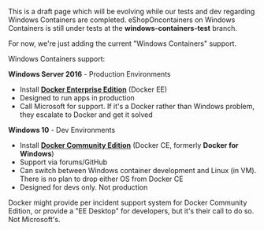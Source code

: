 This is a draft page which will be evolving while our tests and dev regarding Windows Containers are completed.
eShopOncontainers on Windows Containers is still under tests at the **windows-containers-test** branch.

For now, we're just adding the current "Windows Containers" support.

Windows Containers support:

**Windows Server 2016** - Production Environments
- Install **[Docker Enterprise Edition](https://store.docker.com/editions/enterprise/docker-ee-server-windows?tab=description)** (Docker EE)
- Designed to run apps in production
- Call Microsoft for support. If it's a Docker rather than Windows problem, they escalate to Docker and get it solved

**Windows 10** - Dev Environments
- Install **[Docker Community Edition](https://store.docker.com/editions/community/docker-ce-desktop-windows?tab=description)** (Docker CE, formerly **Docker for Windows**)
- Support via forums/GitHub
- Can switch between Windows container development and Linux (in VM). There is no plan to drop either OS from Docker CE
- Designed for devs only. Not production

Docker might provide per incident support system for Docker Community Edition, or provide a "EE Desktop" for developers, but it's their call to do so. Not Microsoft's.
